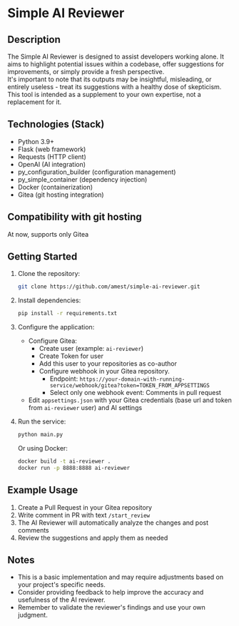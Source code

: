 # Simple AI Reviewer

## Description

The Simple AI Reviewer is designed to assist developers working alone. It aims to highlight potential issues within a codebase, offer suggestions for improvements, or simply provide a fresh perspective.   
It's important to note that its outputs may be insightful, misleading, or entirely useless - treat its suggestions with a healthy dose of skepticism.  This tool is intended as a supplement to your own expertise, not a replacement for it.

## Technologies (Stack)
*   Python 3.9+
*   Flask (web framework)
*   Requests (HTTP client)
*   OpenAI (AI integration)
*   py_configuration_builder (configuration management)
*   py_simple_container (dependency injection)
*   Docker (containerization)
*   Gitea (git hosting integration)

## Compatibility with git hosting

At now, supports only Gitea

## Getting Started

1. Clone the repository:
   ```bash
   git clone https://github.com/amest/simple-ai-reviewer.git
   ```

2. Install dependencies:
   ```bash
   pip install -r requirements.txt
   ```

3. Configure the application:
   - Configure Gitea:
     - Create user (example: `ai-reviewer`)
     - Create Token for user
     - Add this user to your repositories as co-author
     - Configure webhook in your Gitea repository. 
       - Endpoint: `https://your-domain-with-running-service/webhook/gitea?token=TOKEN_FROM_APPSETTINGS`
       - Select only one webhook event: Comments in pull request
   - Edit `appsettings.json` with your Gitea credentials (base url and token from `ai-reviewer` user) and AI settings

4. Run the service:
   ```bash
   python main.py
   ```

   Or using Docker:
   ```bash
   docker build -t ai-reviewer .
   docker run -p 8888:8888 ai-reviewer
   ```

## Example Usage

1. Create a Pull Request in your Gitea repository
2. Write comment in PR with text `/start_review`
3. The AI Reviewer will automatically analyze the changes and post comments
4. Review the suggestions and apply them as needed

## Notes

*   This is a basic implementation and may require adjustments based on your project's specific needs.
*   Consider providing feedback to help improve the accuracy and usefulness of the AI reviewer.
*   Remember to validate the reviewer's findings and use your own judgment.

